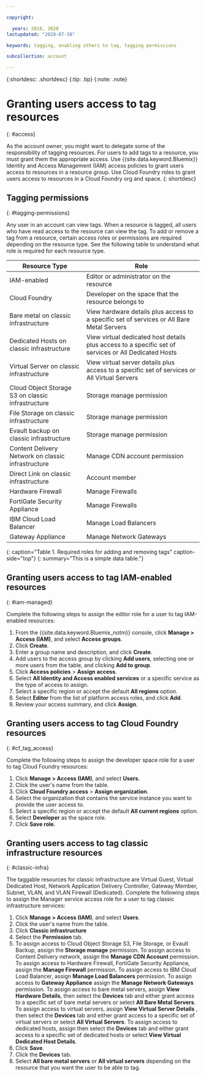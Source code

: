 ```yaml
---

copyright:

  years: 2018, 2020
lastupdated: "2020-07-30"

keywords: tagging, enabling others to tag, tagging permissions

subcollection: account

---
```


{:shortdesc: .shortdesc}
{:tip: .tip}
{:note: .note}


# Granting users access to tag resources
{: #access}

As the account owner, you might want to delegate some of the responsibility of tagging resources. For users to add tags to a resource, you must grant them the appropriate access. Use {{site.data.keyword.Bluemix}} Identity and Access Management (IAM) access policies to grant users access to resources in a resource group. Use Cloud Foundry roles to grant users access to resources in a Cloud Foundry org and space.
{: shortdesc}

## Tagging permissions
{: #tagging-permissions}

Any user in an account can view tags. When a resource is tagged, all users who have read access to the resource can view the tag. To add or remove a tag from a resource, certain access roles or permissions are required depending on the resource type. See the following table to understand what role is required for each resource type.


| Resource Type | Role |
|--------|---------------|
| IAM-enabled | Editor or administrator on the resource |
| Cloud Foundry | Developer on the space that the resource belongs to  |
| Bare metal on classic infrastructure| View hardware details plus access to a specific set of services or All Bare Metal Servers |
| Dedicated Hosts on classic infrastructure | View virtual dedicated host details plus access to a specific set of services or All Dedicated Hosts |
| Virtual Server on classic infrastructure | View virtual server details plus access to a specific set of services or All Virtual Servers |
| Cloud Object Storage S3 on classic infrastructure | Storage manage permission |
| File Storage on classic infrastructure | Storage manage permission |
| Evault backup on classic infrastructure | Storage manage permission |
| Content Delivery Network on classic infrastructure | Manage CDN account permission |
| Direct Link on classic infrastructure | Account member |
| Hardware Firewall | Manage Firewalls |
| FortiGate Security Appliance | Manage Firewalls |
| IBM Cloud Load Balancer | Manage Load Balancers |
| Gateway Appliance | Manage Network Gateways |
{: caption="Table 1. Required roles for adding and removing tags" caption-side="top"}
{: summary="This is a simple data table."}


## Granting users access to tag IAM-enabled resources
{: #iam-managed}

Complete the following steps to assign the editor role for a user to tag IAM-enabled resources: 

  1. From the {{site.data.keyword.Bluemix_notm}} console, click **Manage > Access (IAM)**, and select **Access groups**.
  2. Click **Create**.
  3. Enter a group name and description, and click **Create**.
  4. Add users to the access group by clicking **Add users**, selecting one or more users from the table, and clicking **Add to group**.
  5. Click **Access policies** > **Assign access**.
  6. Select **All Identity and Access enabled services** or a specific service as the type of access to assign.
  7. Select a specific region or accept the default **All regions** option. 
  8. Select **Editor** from the list of platform access roles, and click **Add**.
  9. Review your access summary, and click **Assign**. 

## Granting users access to tag Cloud Foundry resources
{: #cf_tag_access}

Complete the following steps to assign the developer space role for a user to tag Cloud Foundry resources:

1. Click **Manage > Access (IAM)**, and select **Users**.
2. Click the user's name from the table.
3. Click **Cloud Foundry access** > **Assign organization**.
5. Select the organization that contains the service instance you want to provide the user access to.
6. Select a specific region or accept the default **All current regions** option. 
7. Select **Developer** as the space role.
8. Click **Save role**.

## Granting users access to tag classic infrastructure resources
{: #classic-infra}

The taggable resources for classic infrastructure are Virtual Guest, Virtual Dedicated Host, Network Application Delivery Controller, Gateway Member, Subnet, VLAN, and VLAN Firewall (Dedicated). Complete the following steps to assign the Manager service access role for a user to tag classic infrastructure services:

  1. Click **Manage > Access (IAM)**, and select **Users**.
  2. Click the user's name from the table.
  3. Click **Classic infrastructure**
  4. Select the **Permission** tab.
  5. To assign access to Cloud Object Storage S3, File Storage, or Evault Backup, assign the **Storage manage** permission. To assign access to Content Delivery network, assign the **Manage CDN Account** permission. To assign access to Hardware Firewall, FortiGate Security Appliance, assign the **Manage Firewall** permission. To assign access to IBM Cloud Load Balancer, assign **Manage Load Balancers** permission. To assign access to **Gateway Appliance** assign the **Manage Network Gateways** permission. To assign access to bare metal servers, assign **View Hardware Details**, then select the **Devices** tab and either grant access to a specific set of bare metal servers or select **All Bare Metal Servers**. To assign access to virtual servers, assign **View Virtual Server Details** , then select the **Devices** tab and either grant access to a specific set of virtual servers or select **All Virtual Servers**. To assign access to dedicated hosts, assign then select the **Devices** tab and either grant access to a specific set of dedicated hosts or select **View Virtual Dedicated Host Details**.  
  6. Click **Save**.
  7. Click the **Devices** tab.
  8. Select **All bare metal servers** or **All virtual servers** depending on the resource that you want the user to be able to tag.
